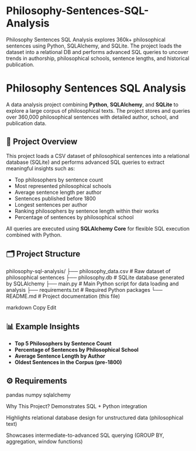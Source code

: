 # Philosophy-Sentences-SQL-Analysis
Philosophy Sentences SQL Analysis explores 360k+ philosophical sentences using Python, SQLAlchemy, and SQLite. The project loads the dataset into a relational DB and performs advanced SQL queries to uncover trends in authorship, philosophical schools, sentence lengths, and historical publication.
# Philosophy Sentences SQL Analysis

A data analysis project combining **Python**, **SQLAlchemy**, and **SQLite** to explore a large corpus of philosophical texts. The project stores and queries over 360,000 philosophical sentences with detailed author, school, and publication data.

## 📌 Project Overview
This project loads a CSV dataset of philosophical sentences into a relational database (SQLite) and performs advanced SQL queries to extract meaningful insights such as:
- Top philosophers by sentence count
- Most represented philosophical schools
- Average sentence length per author
- Sentences published before 1800
- Longest sentences per author
- Ranking philosophers by sentence length within their works
- Percentage of sentences by philosophical school

All queries are executed using **SQLAlchemy Core** for flexible SQL execution combined with Python.

## 🗂️ Project Structure
philosophy-sql-analysis/
├── philosophy_data.csv # Raw dataset of philosophical sentences
├── philosophy.db # SQLite database generated by SQLAlchemy
├── main.py # Main Python script for data loading and analysis
├── requirements.txt # Required Python packages
└── README.md # Project documentation (this file)

markdown
Copy
Edit

## 📊 Example Insights
- **Top 5 Philosophers by Sentence Count**
- **Percentage of Sentences by Philosophical School**
- **Average Sentence Length by Author**
- **Oldest Sentences in the Corpus (pre-1800)**

## ⚙️ Requirements

pandas
numpy
sqlalchemy

 Why This Project?
Demonstrates SQL + Python integration

Highlights relational database design for unstructured data (philosophical text)

Showcases intermediate-to-advanced SQL querying (GROUP BY, aggregation, window functions)
